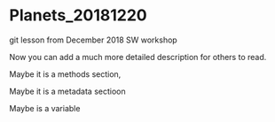 # Planets_20181220
git lesson from December 2018 SW workshop

Now you can add a much more detailed description for others to read. 

Maybe it is a methods section, 

Maybe it is a metadata sectioon 

Maybe is a variable 
